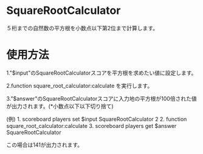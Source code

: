 # SquareRootCalculator
５桁までの自然数の平方根を小数点以下第2位まで計算します。

# 使用方法
1."$input"のSquareRootCalculatorスコアを平方根を求めたい値に設定します。

2.function square_root_calculator:calculate を実行します。

3."$answer"のSquareRootCalculatorスコアに入力地の平方根が100倍された値が出力されます。(*小数点以下以下切り捨て)

(例)
1.
scoreboard players set $input SquareRootCalculator 2
2.
function square_root_calculator:calculate
3.
scoreboard players get $answer SquareRootCalculator

この場合は141が出力されます。





